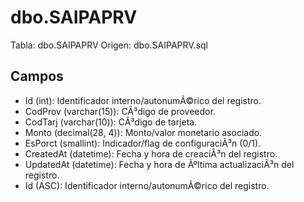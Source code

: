 ﻿# dbo.SAIPAPRV

Tabla: dbo.SAIPAPRV
Origen: dbo.SAIPAPRV.sql

## Campos

- Id (int): Identificador interno/autonumÃ©rico del registro.
- CodProv (varchar(15)): CÃ³digo de proveedor.
- CodTarj (varchar(10)): CÃ³digo de tarjeta.
- Monto (decimal(28, 4)): Monto/valor monetario asociado.
- EsPorct (smallint): Indicador/flag de configuraciÃ³n (0/1).
- CreatedAt (datetime): Fecha y hora de creaciÃ³n del registro.
- UpdatedAt (datetime): Fecha y hora de Ãºltima actualizaciÃ³n del registro.
- Id (ASC): Identificador interno/autonumÃ©rico del registro.

